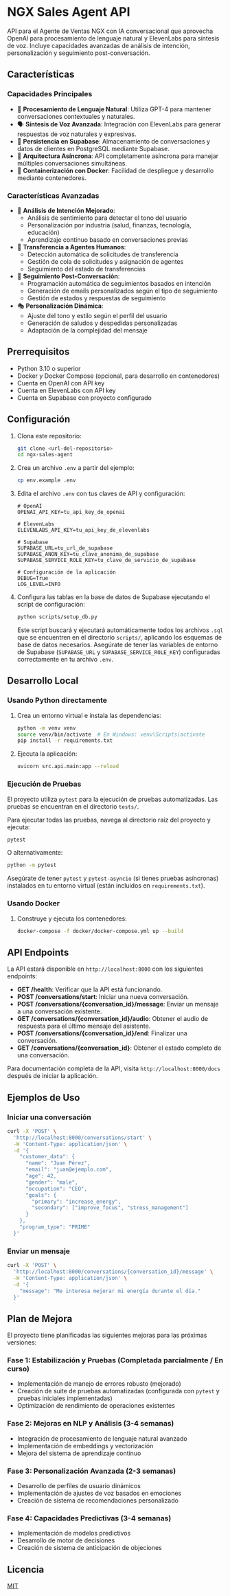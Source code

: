 # NGX Sales Agent API

API para el Agente de Ventas NGX con IA conversacional que aprovecha OpenAI para procesamiento de lenguaje natural y ElevenLabs para síntesis de voz. Incluye capacidades avanzadas de análisis de intención, personalización y seguimiento post-conversación.

## Características

### Capacidades Principales
- 🧠 **Procesamiento de Lenguaje Natural**: Utiliza GPT-4 para mantener conversaciones contextuales y naturales.
- 🗣️ **Síntesis de Voz Avanzada**: Integración con ElevenLabs para generar respuestas de voz naturales y expresivas.
- 💾 **Persistencia en Supabase**: Almacenamiento de conversaciones y datos de clientes en PostgreSQL mediante Supabase.
- 🔄 **Arquitectura Asíncrona**: API completamente asíncrona para manejar múltiples conversaciones simultáneas.
- 🚀 **Containerización con Docker**: Facilidad de despliegue y desarrollo mediante contenedores.

### Características Avanzadas
- 🎯 **Análisis de Intención Mejorado**: 
  - Análisis de sentimiento para detectar el tono del usuario
  - Personalización por industria (salud, finanzas, tecnología, educación)
  - Aprendizaje continuo basado en conversaciones previas
- 👤 **Transferencia a Agentes Humanos**: 
  - Detección automática de solicitudes de transferencia
  - Gestión de cola de solicitudes y asignación de agentes
  - Seguimiento del estado de transferencias
- 📅 **Seguimiento Post-Conversación**: 
  - Programación automática de seguimientos basados en intención
  - Generación de emails personalizados según el tipo de seguimiento
  - Gestión de estados y respuestas de seguimiento
- 🎭 **Personalización Dinámica**: 
  - Ajuste del tono y estilo según el perfil del usuario
  - Generación de saludos y despedidas personalizadas
  - Adaptación de la complejidad del mensaje

## Prerrequisitos

- Python 3.10 o superior
- Docker y Docker Compose (opcional, para desarrollo en contenedores)
- Cuenta en OpenAI con API key
- Cuenta en ElevenLabs con API key
- Cuenta en Supabase con proyecto configurado

## Configuración

1. Clona este repositorio:
   ```bash
   git clone <url-del-repositorio>
   cd ngx-sales-agent
   ```

2. Crea un archivo `.env` a partir del ejemplo:
   ```bash
   cp env.example .env
   ```

3. Edita el archivo `.env` con tus claves de API y configuración:
   ```
   # OpenAI
   OPENAI_API_KEY=tu_api_key_de_openai
   
   # ElevenLabs
   ELEVENLABS_API_KEY=tu_api_key_de_elevenlabs
   
   # Supabase
   SUPABASE_URL=tu_url_de_supabase
   SUPABASE_ANON_KEY=tu_clave_anonima_de_supabase
   SUPABASE_SERVICE_ROLE_KEY=tu_clave_de_servicio_de_supabase
   
   # Configuración de la aplicación
   DEBUG=True
   LOG_LEVEL=INFO
   ```

4. Configura las tablas en la base de datos de Supabase ejecutando el script de configuración:
   ```bash
   python scripts/setup_db.py
   ```
   Este script buscará y ejecutará automáticamente todos los archivos `.sql` que se encuentren en el directorio `scripts/`, aplicando los esquemas de base de datos necesarios.
   Asegúrate de tener las variables de entorno de Supabase (`SUPABASE_URL` y `SUPABASE_SERVICE_ROLE_KEY`) configuradas correctamente en tu archivo `.env`.

## Desarrollo Local

### Usando Python directamente

1. Crea un entorno virtual e instala las dependencias:
   ```bash
   python -m venv venv
   source venv/bin/activate  # En Windows: venv\Scripts\activate
   pip install -r requirements.txt
   ```

2. Ejecuta la aplicación:
   ```bash
   uvicorn src.api.main:app --reload
   ```

### Ejecución de Pruebas

El proyecto utiliza `pytest` para la ejecución de pruebas automatizadas. Las pruebas se encuentran en el directorio `tests/`.

Para ejecutar todas las pruebas, navega al directorio raíz del proyecto y ejecuta:
   ```bash
   pytest
   ```
   O alternativamente:
   ```bash
   python -m pytest
   ```
   Asegúrate de tener `pytest` y `pytest-asyncio` (si tienes pruebas asíncronas) instalados en tu entorno virtual (están incluidos en `requirements.txt`).

### Usando Docker

1. Construye y ejecuta los contenedores:
   ```bash
   docker-compose -f docker/docker-compose.yml up --build
   ```

## API Endpoints

La API estará disponible en `http://localhost:8000` con los siguientes endpoints:

- **GET /health**: Verificar que la API está funcionando.
- **POST /conversations/start**: Iniciar una nueva conversación.
- **POST /conversations/{conversation_id}/message**: Enviar un mensaje a una conversación existente.
- **GET /conversations/{conversation_id}/audio**: Obtener el audio de respuesta para el último mensaje del asistente.
- **POST /conversations/{conversation_id}/end**: Finalizar una conversación.
- **GET /conversations/{conversation_id}**: Obtener el estado completo de una conversación.

Para documentación completa de la API, visita `http://localhost:8000/docs` después de iniciar la aplicación.

## Ejemplos de Uso

### Iniciar una conversación

```bash
curl -X 'POST' \
  'http://localhost:8000/conversations/start' \
  -H 'Content-Type: application/json' \
  -d '{
    "customer_data": {
      "name": "Juan Pérez",
      "email": "juan@ejemplo.com",
      "age": 42,
      "gender": "male",
      "occupation": "CEO",
      "goals": {
        "primary": "increase_energy",
        "secondary": ["improve_focus", "stress_management"]
      }
    },
    "program_type": "PRIME"
  }'
```

### Enviar un mensaje

```bash
curl -X 'POST' \
  'http://localhost:8000/conversations/{conversation_id}/message' \
  -H 'Content-Type: application/json' \
  -d '{
    "message": "Me interesa mejorar mi energía durante el día."
  }'
```

## Plan de Mejora

El proyecto tiene planificadas las siguientes mejoras para las próximas versiones:

### Fase 1: Estabilización y Pruebas (Completada parcialmente / En curso)
- Implementación de manejo de errores robusto (mejorado)
- Creación de suite de pruebas automatizadas (configurada con `pytest` y pruebas iniciales implementadas)
- Optimización de rendimiento de operaciones existentes

### Fase 2: Mejoras en NLP y Análisis (3-4 semanas)
- Integración de procesamiento de lenguaje natural avanzado
- Implementación de embeddings y vectorización
- Mejora del sistema de aprendizaje continuo

### Fase 3: Personalización Avanzada (2-3 semanas)
- Desarrollo de perfiles de usuario dinámicos
- Implementación de ajustes de voz basados en emociones
- Creación de sistema de recomendaciones personalizado

### Fase 4: Capacidades Predictivas (3-4 semanas)
- Implementación de modelos predictivos
- Desarrollo de motor de decisiones
- Creación de sistema de anticipación de objeciones

## Licencia

[MIT](LICENSE) 